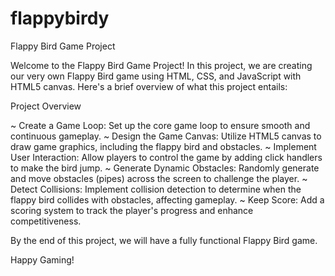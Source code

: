 # flappybirdy

Flappy Bird Game Project

Welcome to the Flappy Bird Game Project! In this project, we are creating our very own Flappy Bird game using HTML, CSS, and JavaScript with HTML5 canvas. 
Here's a brief overview of what this project entails:

Project Overview

~ Create a Game Loop: Set up the core game loop to ensure smooth and continuous gameplay.
~ Design the Game Canvas: Utilize HTML5 canvas to draw game graphics, including the flappy bird and obstacles.
~ Implement User Interaction: Allow players to control the game by adding click handlers to make the bird jump.
~ Generate Dynamic Obstacles: Randomly generate and move obstacles (pipes) across the screen to challenge the player.
~ Detect Collisions: Implement collision detection to determine when the flappy bird collides with obstacles, affecting gameplay.
~ Keep Score: Add a scoring system to track the player's progress and enhance competitiveness.

By the end of this project, we will have a fully functional Flappy Bird game.

Happy Gaming! 
